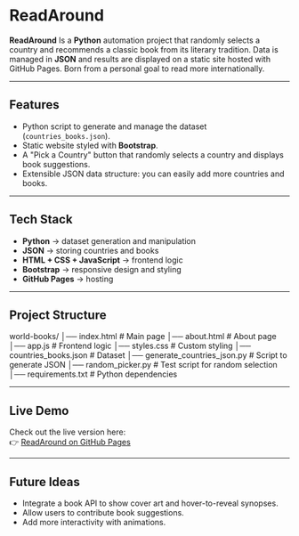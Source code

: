# ReadAround 

**ReadAround** Is a **Python** automation project that randomly selects a country and recommends a classic book from its literary tradition. Data is managed in **JSON** and results are displayed on a static site hosted with GitHub Pages. Born from a personal goal to read more internationally.

---

## Features
- Python script to generate and manage the dataset (`countries_books.json`).
- Static website styled with **Bootstrap**.
- A "Pick a Country" button that randomly selects a country and displays book suggestions.
- Extensible JSON data structure: you can easily add more countries and books.

---

## Tech Stack
- **Python** → dataset generation and manipulation  
- **JSON** → storing countries and books  
- **HTML + CSS + JavaScript** → frontend logic  
- **Bootstrap** → responsive design and styling  
- **GitHub Pages** → hosting  

---

## Project Structure
world-books/
│── index.html # Main page
│── about.html # About page
│── app.js # Frontend logic
│── styles.css # Custom styling
│── countries_books.json # Dataset
│── generate_countries_json.py # Script to generate JSON
│── random_picker.py # Test script for random selection
│── requirements.txt # Python dependencies

---

## Live Demo
Check out the live version here:  
👉 [ReadAround on GitHub Pages](https://bredscc.github.io/read-around/)

---

## Future Ideas
- Integrate a book API to show cover art and hover-to-reveal synopses.
- Allow users to contribute book suggestions.  
- Add more interactivity with animations.  
